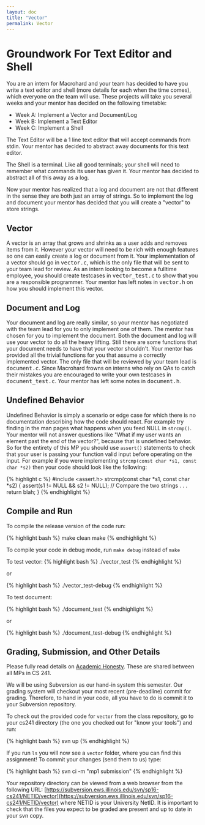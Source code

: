 ```yaml
---
layout: doc
title: "Vector"
permalink: Vector
---
```


# Groundwork For Text Editor and Shell

You are an intern for Macrohard and your team has decided to have you write a text editor and shell (more details for each when the time comes), which everyone on the team will use. These projects will take you several weeks and your mentor has decided on the following timetable:

*   Week A: Implement a Vector and Document/Log
*   Week B: Implement a Text Editor
*   Week C: Implement a Shell

The Text Editor will be a 1 line text editor that will accept commands from stdin. Your mentor has decided to abstract away documents for this text editor.

The Shell is a terminal. Like all good terminals; your shell will need to remember what commands its user has given it. Your mentor has decided to abstract all of this away as a log.

Now your mentor has realized that a log and document are not that different in the sense they are both just an array of strings. So to implement the log and document your mentor has decided that you will create a "vector" to store strings.

## Vector

A vector is an array that grows and shrinks as a user adds and removes items from it. However your vector will need to be rich with enough features so one can easily create a log or document from it. Your implementation of a vector should go in <tt>vector.c</tt>, which is the only file that will be sent to your team lead for review. As an intern looking to become a fulltime employee, you should create testcases in <tt>vector_test.c</tt> to show that you are a responsible programmer. Your mentor has left notes in <tt>vector.h</tt> on how you should implement this vector.

## Document and Log

Your document and log are really similar, so your mentor has negotiated with the team lead for you to only implement one of them. The mentor has chosen for you to implement the document. Both the document and log will use your vector to do all the heavy lifting. Still there are some functions that your document needs to have that your vector shouldn't. Your mentor has provided all the trivial functions for you that assume a correctly implemented vector. The only file that will be reviewed by your team lead is <tt>document.c</tt>. Since Macrohard frowns on interns who rely on QAs to catch their mistakes you are encouraged to write your own testcases in <tt>document_test.c</tt>. Your mentor has left some notes in <tt>document.h</tt>.

## Undefined Behavior

Undefined Behavior is simply a scenario or edge case for which there is no documentation describing how the code should react. For example try finding in the man pages what happens when you feed NULL in `strcmp()`. Your mentor will not answer questions like "What if my user wants an element past the end of the vector?", because that is undefined behavior. So for the entirety of this MP you should use `assert()` statements to check that your user is passing your function valid input before operating on the input. For example if you were implementing `strcmp(const char *s1, const char *s2)` then your code should look like the following:

{% highlight c %}
#include <assert.h>
strcmp(const char *s1, const char *s2) {
    assert(s1 != NULL && s2 != NULL);
    // Compare the two strings
    .
    .
    .
    return blah;
}
{% endhighlight %}


## Compile and Run

To compile the release version of the code run:

{% highlight bash %}
make clean
make
{% endhighlight %}

To compile your code in debug mode, run `make debug` instead of `make`

To test vector:
{% highlight bash %}
./vector_test
{% endhighlight %}


or

{% highlight bash %}
./vector_test-debug
{% endhighlight %}



To test document:

{% highlight bash %}
./document_test
{% endhighlight %}


or

{% highlight bash %}
./document_test-debug
{% endhighlight %}


## Grading, Submission, and Other Details

Please fully read details on [Academic Honesty](https://courses.engr.illinois.edu/cs241/#/overview#integrity). These are shared between all MPs in CS 241.

We will be using Subversion as our hand-in system this semester. Our grading system will checkout your most recent (pre-deadline) commit for grading. Therefore, to hand in your code, all you have to do is commit it to your Subversion repository.

To check out the provided code for `vector` from the class repository, go to your cs241 directory (the one you checked out for "know your tools") and run:

{% highlight bash %}
svn up
{% endhighlight %}


If you run `ls` you will now see a `vector` folder, where you can find this assignment! To commit your changes (send them to us) type:

{% highlight bash %}
svn ci -m "mp1 submission"
{% endhighlight %}

Your repository directory can be viewed from a web browser from the following URL: [https://subversion.ews.illinois.edu/svn/sp16-cs241/NETID/vector](https://subversion.ews.illinois.edu/svn/sp16-cs241/NETID/vector) where NETID is your University NetID. It is important to check that the files you expect to be graded are present and up to date in your svn copy.
